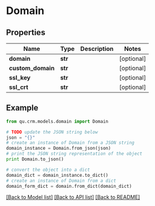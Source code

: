# Domain


## Properties
Name | Type | Description | Notes
------------ | ------------- | ------------- | -------------
**domain** | **str** |  | [optional] 
**custom_domain** | **str** |  | [optional] 
**ssl_key** | **str** |  | [optional] 
**ssl_crt** | **str** |  | [optional] 

## Example

```python
from qu.crm.models.domain import Domain

# TODO update the JSON string below
json = "{}"
# create an instance of Domain from a JSON string
domain_instance = Domain.from_json(json)
# print the JSON string representation of the object
print Domain.to_json()

# convert the object into a dict
domain_dict = domain_instance.to_dict()
# create an instance of Domain from a dict
domain_form_dict = domain.from_dict(domain_dict)
```
[[Back to Model list]](../README.md#documentation-for-models) [[Back to API list]](../README.md#documentation-for-api-endpoints) [[Back to README]](../README.md)


